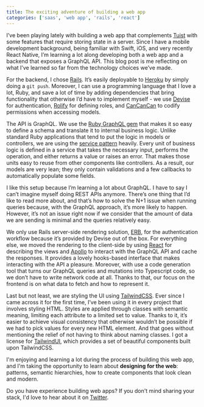```yaml
---
title: The exciting adventure of building a web app
categories: ['saas', 'web app', 'rails', 'react']
---
```


I’ve been playing lately with building a web app that complements [Tuist](https://tuist.io) with some features that require storing state in a server. Since I have a mobile development background, being familiar with Swift, iOS, and very recently React Native, I’m learning a lot along developing both a web app and a backend that exposes a GraphQL API. This blog post is me reflecting on what I’ve learned so far from the technology choices we’ve made.

For the backend, I chose [Rails](https://rubyonrails.org/). It’s easily deployable to [Heroku](https://heroku.com) by simply doing a `git push`. Moreover, I can use a programming language that I love a lot, Ruby, and save a lot of time by adding dependencies that bring functionality that otherwise I’d have to implement myself - we use [Devise](https://github.com/heartcombo/devise) for authentication, [Rolify](https://github.com/RolifyCommunity/rolify) for defining roles, and [CanCanCan](https://github.com/CanCanCommunity/cancancan) to codify permissions when accessing models.

The API is GraphQL. We use the [Ruby GraphQL gem](https://github.com/rmosolgo/graphql-ruby) that makes it so easy to define a schema and translate it to internal business logic. Unlike standard Ruby applications that tend to put the logic in models or controllers, we are using the [service pattern](https://www.toptal.com/ruby-on-rails/rails-service-objects-tutorial) heavily. Every unit of business logic is defined in a service that takes the necessary input, performs the operation, and either returns a value or raises an error. That makes those units easy to reuse from other components like controllers. As a result, our models are very lean; they only contain validations and a few callbacks to automatically populate some fields.

I like this setup because I’m learning a lot about GraphQL. I have to say I can’t imagine myself doing REST APIs anymore. There’s one thing that I’d like to read more about, and that’s how to solve the N+1 issue when running queries because, with the GraphQL approach, it’s more likely to happen.
However, it’s not an issue right now if we consider that the amount of data we are sending is minimal and the queries relatively easy.

We only use Rails server-side rendering solution, [ERB](https://guides.rubyonrails.org/layouts_and_rendering.html), for the authentication workflow because it’s provided by Devise out of the box. For everything else, we moved the rendering to the client-side by using [React](https://reactjs.org/) for describing the views and [Apollo](https://www.apollographql.com/) to interact with the GraphQL API and cache the responses. It provides a lovely hooks-based interface that makes interacting with the API a pleasure. Moreover, with use a code generation tool that turns our GraphQL queries and mutations into Typescript code, so we don’t have to write network code at all. Thanks to that, our focus on the frontend is on what data to fetch and how to represent it.

Last but not least, we are styling the UI using [TailwindCSS](https://tailwindcss.com/). Ever since I came across it for the first time, I’ve been using it in every project that involves styling HTML. Styles are applied through classes with semantic meaning, limiting each attribute to a limited set to value. Thanks to it, it’s easier to achieve visual consistency that otherwise wouldn’t be possible if we had to pick values for every new HTML element. And that goes without mentioning the relief of not having to think about naming classes. I got a license for [TailwindUI](https://tailwindui.com), which provides a set of beautiful components built upon TailwindCSS.

I'm enjoying and learning a lot during the process of building this web app, and I'm taking the opportunity to learn about **designing for the web**: patterns, semantic hierarchies, how to create components that look clean and modern.

Do you have experience building web apps? If you don't mind sharing your stack, I'd love to hear about it on [Twitter](https://twitter.com/pepicrft).
